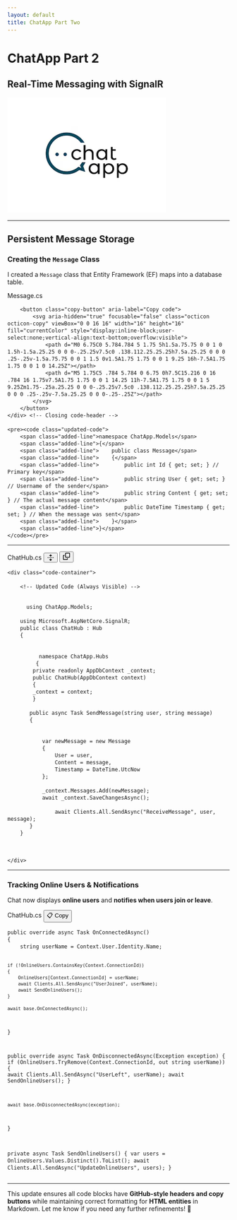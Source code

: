 ```yaml
---
layout: default
title: ChatApp Part Two
---
```


# **ChatApp Part 2**  
## **Real-Time Messaging with SignalR**

![ChatApp](images/ChatApp.png)

---

## **Persistent Message Storage**
### **Creating the `Message` Class**
I created a `Message` class that Entity Framework (EF) maps into a database table.

<div class="code-block">
    <div class="code-header">
        <span class="code-filename">Message.cs</span>
        
        <button class="copy-button" aria-label="Copy code">
            <svg aria-hidden="true" focusable="false" class="octicon octicon-copy" viewBox="0 0 16 16" width="16" height="16" fill="currentColor" style="display:inline-block;user-select:none;vertical-align:text-bottom;overflow:visible">
                <path d="M0 6.75C0 5.784.784 5 1.75 5h1.5a.75.75 0 0 1 0 1.5h-1.5a.25.25 0 0 0-.25.25v7.5c0 .138.112.25.25.25h7.5a.25.25 0 0 0 .25-.25v-1.5a.75.75 0 0 1 1.5 0v1.5A1.75 1.75 0 0 1 9.25 16h-7.5A1.75 1.75 0 0 1 0 14.25Z"></path>
                <path d="M5 1.75C5 .784 5.784 0 6.75 0h7.5C15.216 0 16 .784 16 1.75v7.5A1.75 1.75 0 0 1 14.25 11h-7.5A1.75 1.75 0 0 1 5 9.25Zm1.75-.25a.25.25 0 0 0-.25.25v7.5c0 .138.112.25.25.25h7.5a.25.25 0 0 0 .25-.25v-7.5a.25.25 0 0 0-.25-.25Z"></path>
            </svg>
        </button>
    </div> <!-- Closing code-header -->

    <pre><code class="updated-code">
        <span class="added-line">namespace ChatApp.Models</span>
        <span class="added-line">{</span>
        <span class="added-line">    public class Message</span>
        <span class="added-line">    {</span>
        <span class="added-line">        public int Id { get; set; } // Primary key</span>
        <span class="added-line">        public string User { get; set; } // Username of the sender</span>
        <span class="added-line">        public string Content { get; set; } // The actual message content</span>
        <span class="added-line">        public DateTime Timestamp { get; set; } // When the message was sent</span>
        <span class="added-line">    }</span>
        <span class="added-line">}</span>
    </code></pre>
</div> <!-- Closing code-block -->


---

<div class="code-block">
    <div class="code-header">
        <span class="code-filename">ChatHub.cs</span>
        <button class="expand-button" aria-label="Expand all lines">
            <svg aria-hidden="true" focusable="false" class="octicon octicon-unfold" viewBox="0 0 16 16" width="16" height="16" fill="currentColor" style="display: inline-block; user-select: none; vertical-align: text-bottom; overflow: visible;"><path d="m8.177.677 2.896 2.896a.25.25 0 0 1-.177.427H8.75v1.25a.75.75 0 0 1-1.5 0V4H5.104a.25.25 0 0 1-.177-.427L7.823.677a.25.25 0 0 1 .354 0ZM7.25 10.75a.75.75 0 0 1 1.5 0V12h2.146a.25.25 0 0 1 .177.427l-2.896 2.896a.25.25 0 0 1-.354 0l-2.896-2.896A.25.25 0 0 1 5.104 12H7.25v-1.25Zm-5-2a.75.75 0 0 0 0-1.5h-.5a.75.75 0 0 0 0 1.5h.5ZM6 8a.75.75 0 0 1-.75.75h-.5a.75.75 0 0 1 0-1.5h.5A.75.75 0 0 1 6 8Zm2.25.75a.75.75 0 0 0 0-1.5h-.5a.75.75 0 0 0 0 1.5h.5ZM12 8a.75.75 0 0 1-.75.75h-.5a.75.75 0 0 1 0-1.5h.5A.75.75 0 0 1 12 8Zm2.25.75a.75.75 0 0 0 0-1.5h-.5a.75.75 0 0 0 0 1.5h.5Z"></path></svg>
        </button>
        <button class="copy-button" aria-label="Copy code">
            <svg aria-hidden="true" focusable="false" class="octicon octicon-copy" viewBox="0 0 16 16" width="16" height="16" fill="currentColor">
                <path d="M0 6.75C0 5.784.784 5 1.75 5h1.5a.75.75 0 0 1 0 1.5h-1.5a.25.25 0 0 0-.25.25v7.5c0 .138.112.25.25.25h7.5a.25.25 0 0 0 .25-.25v-1.5a.75.75 0 0 1 1.5 0v1.5A1.75 1.75 0 0 1 9.25 16h-7.5A1.75 1.75 0 0 1 0 14.25Z"></path>
                <path d="M5 1.75C5 .784 5.784 0 6.75 0h7.5C15.216 0 16 .784 16 1.75v7.5A1.75 1.75 0 0 1 14.25 11h-7.5A1.75 1.75 0 0 1 5 9.25Zm1.75-.25a.25.25 0 0 0-.25.25v7.5c0 .138.112.25.25.25h7.5a.25.25 0 0 0 .25-.25v-7.5a.25.25 0 0 0-.25-.25Z"></path>
            </svg>
        </button>
    </div>
    
    <div class="code-container">

        <!-- Updated Code (Always Visible) -->
<pre class="updated-code">
<code>         
    <span class="added-line">  using ChatApp.Models;</span>  
  
    <span class="unchanged-code">using Microsoft.AspNetCore.SignalR;
    public class ChatHub : Hub
    {
    </span>
    
        <span class="added-line">  namespace ChatApp.Hubs</span>  
        <span class="added-line"> { </span>  
        <span class="added-line">private readonly AppDbContext _context;</span>  
        <span class="added-line">public ChatHub(AppDbContext context)</span>  
        <span class="added-line">{</span>  
        <span class="added-line">_context = context;</span>  
        <span class="added-line">}</span>  

       <span class="unchanged-code">public async Task SendMessage(string user, string message)
       {
       </span>
       
       <span class="added-line">    var newMessage = new Message</span>
       <span class="added-line">    {</span>
       <span class="added-line">        User = user,</span>
       <span class="added-line">        Content = message,</span>
       <span class="added-line">        Timestamp = DateTime.UtcNow</span>
       <span class="added-line">    };</span>

       <span class="added-line">    _context.Messages.Add(newMessage);</span>
       <span class="added-line">    await _context.SaveChangesAsync();</span>

       <span class="unchanged-code">        await Clients.All.SendAsync("ReceiveMessage", user, message);
       }
    }
    </span>
</code>
</pre>


    </div>
</div>

---

### **Tracking Online Users & Notifications**
Chat now displays **online users** and **notifies when users join or leave**.

<div class="code-block">
    <div class="code-header">
        <span class="code-filename">ChatHub.cs</span>
        <button class="copy-button" aria-label="Copy code">📋 Copy</button>
    </div>
    <pre><code class="updated-code">public override async Task OnConnectedAsync()
{
    string userName = Context.User.Identity.Name;

    if (!OnlineUsers.ContainsKey(Context.ConnectionId))
    {
        OnlineUsers[Context.ConnectionId] = userName;
        await Clients.All.SendAsync("UserJoined", userName);
        await SendOnlineUsers();
    }

    await base.OnConnectedAsync();
}

public override async Task OnDisconnectedAsync(Exception exception)
{
    if (OnlineUsers.TryRemove(Context.ConnectionId, out string userName))
    {
        await Clients.All.SendAsync("UserLeft", userName);
        await SendOnlineUsers();
    }

    await base.OnDisconnectedAsync(exception);
}

private async Task SendOnlineUsers()
{
    var users = OnlineUsers.Values.Distinct().ToList();
    await Clients.All.SendAsync("UpdateOnlineUsers", users);
}</code></pre>
</div>

---

This update ensures all code blocks have **GitHub-style headers and copy buttons** while maintaining correct formatting for **HTML entities** in Markdown. Let me know if you need any further refinements! 🚀

